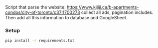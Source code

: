 Script that parse the website: https://www.kijiji.ca/b-apartments-condos/city-of-toronto/c37l1700273
collect all ads, pagination includes. Then add all this information to database and GoogleSheet.
### Setup
```bash
pip install -r requirements.txt
```
